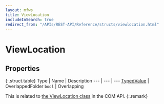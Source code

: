 ```yaml
---
layout: mfws
title: ViewLocation
includeInSearch: true
redirect_from: "/APIs/REST-API/Reference/structs/viewlocation.html"
---
```


# ViewLocation

## Properties

{:.struct.table}
Type | Name | Description
--- | --- | ---
[TypedValue](../typedvalue/) | OverlappedFolder 
`bool` | Overlapping

This is related to [the ViewLocation class](https://www.m-files.com/api/documentation/latest/index.html#MFilesAPI~ViewLocation.html) in the COM API.
{:.remark}
